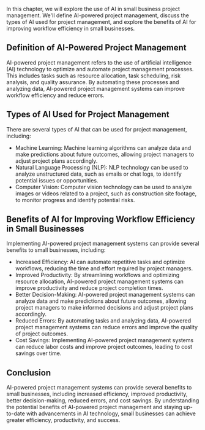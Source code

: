 
In this chapter, we will explore the use of AI in small business project management. We'll define AI-powered project management, discuss the types of AI used for project management, and explore the benefits of AI for improving workflow efficiency in small businesses.

Definition of AI-Powered Project Management
-------------------------------------------

AI-powered project management refers to the use of artificial intelligence (AI) technology to optimize and automate project management processes. This includes tasks such as resource allocation, task scheduling, risk analysis, and quality assurance. By automating these processes and analyzing data, AI-powered project management systems can improve workflow efficiency and reduce errors.

Types of AI Used for Project Management
---------------------------------------

There are several types of AI that can be used for project management, including:

* Machine Learning: Machine learning algorithms can analyze data and make predictions about future outcomes, allowing project managers to adjust project plans accordingly.
* Natural Language Processing (NLP): NLP technology can be used to analyze unstructured data, such as emails or chat logs, to identify potential issues or opportunities.
* Computer Vision: Computer vision technology can be used to analyze images or videos related to a project, such as construction site footage, to monitor progress and identify potential risks.

Benefits of AI for Improving Workflow Efficiency in Small Businesses
--------------------------------------------------------------------

Implementing AI-powered project management systems can provide several benefits to small businesses, including:

* Increased Efficiency: AI can automate repetitive tasks and optimize workflows, reducing the time and effort required by project managers.
* Improved Productivity: By streamlining workflows and optimizing resource allocation, AI-powered project management systems can improve productivity and reduce project completion times.
* Better Decision-Making: AI-powered project management systems can analyze data and make predictions about future outcomes, allowing project managers to make informed decisions and adjust project plans accordingly.
* Reduced Errors: By automating tasks and analyzing data, AI-powered project management systems can reduce errors and improve the quality of project outcomes.
* Cost Savings: Implementing AI-powered project management systems can reduce labor costs and improve project outcomes, leading to cost savings over time.

Conclusion
----------

AI-powered project management systems can provide several benefits to small businesses, including increased efficiency, improved productivity, better decision-making, reduced errors, and cost savings. By understanding the potential benefits of AI-powered project management and staying up-to-date with advancements in AI technology, small businesses can achieve greater efficiency, productivity, and success.
